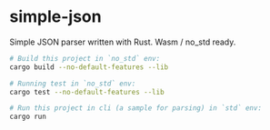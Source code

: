 # simple-json
Simple JSON parser written with Rust. Wasm / no_std ready.


```bash
# Build this project in `no_std` env:
cargo build --no-default-features --lib

# Running test in `no_std` env:
cargo test --no-default-features --lib

# Run this project in cli (a sample for parsing) in `std` env:
cargo run
```


